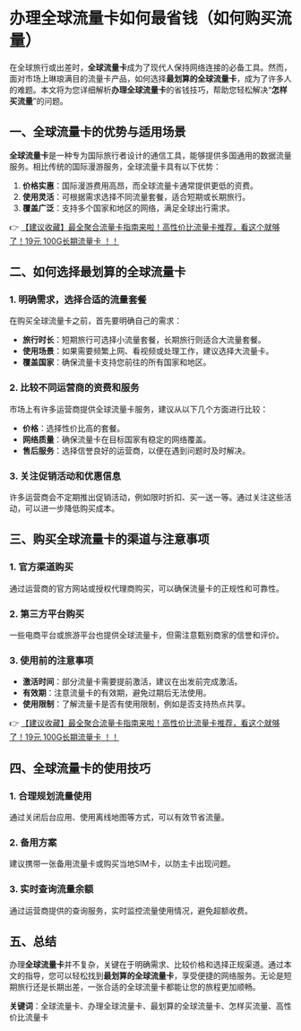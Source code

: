 # 办理全球流量卡如何最省钱（如何购买流量）

在全球旅行或出差时，**全球流量卡**成为了现代人保持网络连接的必备工具。然而，面对市场上琳琅满目的流量卡产品，如何选择**最划算的全球流量卡**，成为了许多人的难题。本文将为您详细解析**办理全球流量卡**的省钱技巧，帮助您轻松解决“**怎样买流量**”的问题。

## 一、全球流量卡的优势与适用场景

**全球流量卡**是一种专为国际旅行者设计的通信工具，能够提供多国通用的数据流量服务。相比传统的国际漫游服务，全球流量卡具有以下优势：

1. **价格实惠**：国际漫游费用高昂，而全球流量卡通常提供更低的资费。
2. **使用灵活**：可根据需求选择不同流量套餐，适合短期或长期旅行。
3. **覆盖广泛**：支持多个国家和地区的网络，满足全球出行需求。

👉 [【建议收藏】最全聚合流量卡指南来啦！高性价比流量卡推荐，看这个就够了！19元 100G长期流量卡 ！！](https://bit.ly/Liuliangka)

## 二、如何选择最划算的全球流量卡

### 1. 明确需求，选择合适的流量套餐

在购买全球流量卡之前，首先要明确自己的需求：
- **旅行时长**：短期旅行可选择小流量套餐，长期旅行则适合大流量套餐。
- **使用场景**：如果需要频繁上网、看视频或处理工作，建议选择大流量卡。
- **覆盖国家**：确保流量卡支持您前往的所有国家和地区。

### 2. 比较不同运营商的资费和服务

市场上有许多运营商提供全球流量卡服务，建议从以下几个方面进行比较：
- **价格**：选择性价比高的套餐。
- **网络质量**：确保流量卡在目标国家有稳定的网络覆盖。
- **售后服务**：选择信誉良好的运营商，以便在遇到问题时及时解决。

### 3. 关注促销活动和优惠信息

许多运营商会不定期推出促销活动，例如限时折扣、买一送一等。通过关注这些活动，可以进一步降低购买成本。

## 三、购买全球流量卡的渠道与注意事项

### 1. 官方渠道购买

通过运营商的官方网站或授权代理商购买，可以确保流量卡的正规性和可靠性。

### 2. 第三方平台购买

一些电商平台或旅游平台也提供全球流量卡，但需注意甄别商家的信誉和评价。

### 3. 使用前的注意事项

- **激活时间**：部分流量卡需要提前激活，建议在出发前完成激活。
- **有效期**：注意流量卡的有效期，避免过期后无法使用。
- **使用限制**：了解流量卡是否有使用限制，例如是否支持热点共享。

👉 [【建议收藏】最全聚合流量卡指南来啦！高性价比流量卡推荐，看这个就够了！19元 100G长期流量卡 ！！](https://bit.ly/Liuliangka)

## 四、全球流量卡的使用技巧

### 1. 合理规划流量使用

通过关闭后台应用、使用离线地图等方式，可以有效节省流量。

### 2. 备用方案

建议携带一张备用流量卡或购买当地SIM卡，以防主卡出现问题。

### 3. 实时查询流量余额

通过运营商提供的查询服务，实时监控流量使用情况，避免超额收费。

## 五、总结

办理**全球流量卡**并不复杂，关键在于明确需求、比较价格和选择正规渠道。通过本文的指导，您可以轻松找到**最划算的全球流量卡**，享受便捷的网络服务。无论是短期旅行还是长期出差，一张合适的全球流量卡都能让您的旅程更加顺畅。

**关键词**：全球流量卡、办理全球流量卡、最划算的全球流量卡、怎样买流量、高性价比流量卡